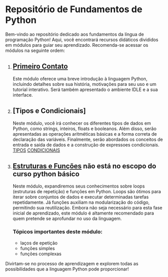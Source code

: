 # Repositório de Fundamentos de Python

Bem-vindo ao repositório dedicado aos fundamentos da língua de programação Python! Aqui, você encontrará recursos didáticos divididos em módulos para guiar seu aprendizado. Recomenda-se acessar os módulos na seguinte ordem:

1. ## [Primeiro Contato](https://github.com/Vct-Jully/estudoPython/blob/main/Primeiro%20Contato.md)
   Este módulo oferece uma breve introdução à linguagem Python, incluindo detalhes sobre sua história, motivações para seu uso e um tutorial interativo. Será também apresentado o ambiente IDLE e a sua interface.

2. ## [Tipos e Condicionais]
   Neste módulo, você irá conhecer os diferentes tipos de dados em Python, como strings, inteiros, floats e booleanos. Além disso, serão apresentadas as operações aritméticas básicas e a forma correta de declaração das variáveis. Finalmente, serão abordados os conceitos de entrada e saida de dados e a construção de expressoes condicionais.
   [TIPOS]((https://github.com/Vct-Jully/estudoPython/blob/main/Tipos%20de%20Dados.md))
   [CONDICIONAIS]((https://github.com/Vct-Jully/estudoPython/blob/main/Condicionais.md))


4. ## [Estruturas e Funções](https://github.com/Vct-Jully/estudoPython/blob/main/Estruturas%20e%20Fun%C3%A7%C3%B5es) não está no escopo do curso python básico
   Neste módulo, expandiremos seus conhecimentos sobre loops (estruturas de repetição) e funções em Python. Loops são ótimos para iterar sobre conjuntos de dados e executar determinadas tarefas repetidamente. Já funções auxiliam na modularização do código, permitindo sua reutilização. Embora não seja necessário para esta fase inicial de aprendizado, este módulo é altamente recomendado para quem pretende se aprofundar no uso da linguagem.

   ### Tópicos importantes deste módulo:
   - laços de epetição
   - funções simples
   - funções complexas

Divirtam-se no processo de aprendizagem e explorem todas as possibilidades que a linguagem Python pode proporcionar!
